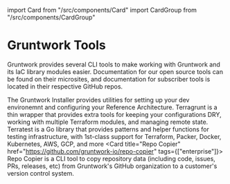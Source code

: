 import Card from "/src/components/Card"
import CardGroup from "/src/components/CardGroup"

# Gruntwork Tools

Gruntwork provides several CLI tools to make working with Gruntwork and its IaC library modules easier. Documentation for our open source tools can be found on their microsites, and documentation for subscriber tools is located in their respective GitHub repos.

<CardGroup cols={2}>

<Card
  title="Gruntwork Installer"
  href="https://github.com/gruntwork-io/gruntwork-installer">
The Gruntwork Installer provides utilities for setting up your dev environemnt and configuring your Reference Architecture.
</Card>
<Card
  title="Terragrunt"
  href="https://terragrunt.gruntwork.io">
Terragrunt is a thin wrapper that provides extra tools for keeping your configurations DRY, working with multiple Terraform modules, and managing remote state.
</Card>
<Card
  title="Terratest"
  href="https://terratest.gruntwork.io">
Terratest is a Go library that provides patterns and helper functions for testing infrastructure, with 1st-class support for Terraform, Packer, Docker, Kubernetes, AWS, GCP, and more
</Card>
<Card
title="Repo Copier"
href="https://github.com/gruntwork-io/repo-copier"
tags={["enterprise"]}>
Repo Copier is a CLI tool to copy repository data (including code, issues, PRs, releases, etc) from Gruntwork's GitHub organization to a customer's version control system.
</Card>

</CardGroup>

